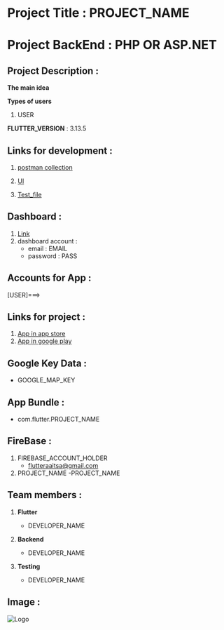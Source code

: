 # Project Title :  PROJECT_NAME

# Project BackEnd : PHP OR ASP.NET

## Project Description :

**The main idea**

**Types of users**

1. USER


**FLUTTER_VERSION** : 3.13.5

## Links for development :

1. [postman collection](SERVICE_URL)

2. [UI](UI_URL)

3. [Test_file](TEST_FILE_LINK)

## Dashboard :

1. [Link](DASHBOARD_LINK)
2. dashboard account :
   - email : EMAIL
   - password : PASS

## Accounts for App :
[USER]===> 


## Links for project :

1. [App in app store]()
2. [App in google play]()

## Google Key Data :

- GOOGLE_MAP_KEY

## App Bundle :

- com.flutter.PROJECT_NAME

## FireBase :

1. FIREBASE_ACCOUNT_HOLDER
   - flutteraaitsa@gmail.com
2. PROJECT_NAME
   -PROJECT_NAME

## Team members :

1. **Flutter**
   - DEVELOPER_NAME


2. **Backend**

   - DEVELOPER_NAME

3. **Testing**
   - DEVELOPER_NAME

## Image :

![Logo](assets/images/appIcon.png)
